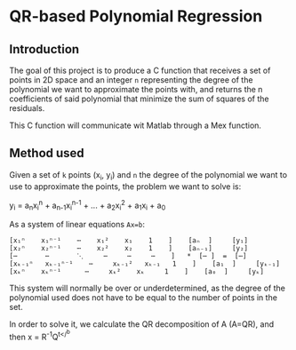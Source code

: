 # QR-based Polynomial Regression
## Introduction

The goal of this project is to produce a C function that receives a set of points in 2D space and an integer `n` representing the degree 
of the polynomial we want to approximate the points with, and returns the n coefficients of said polynomial that minimize the sum of squares 
of the residuals.

This C function will communicate wit Matlab through a Mex function.

## Method used

Given a set of `k` points (x<sub>i</sub>, y<sub>i</sub>) and `n` the degree of the polynomial we want to use to approximate the points, the 
problem we want to solve is:

y<sub>i</sub> = a<sub>n</sub>x<sub>i</sub><sup>n</sup> + a<sub>n-1</sub>x<sub>i</sub><sup>n-1</sup> + ... + 
a<sub>2</sub>x<sub>i</sub><sup>2</sup> + a<sub>1</sub>x<sub>i</sub> + a<sub>0</sub>

As a system of linear equations `Ax=b`:
```
[x₁ⁿ    x₁ⁿ⁻¹    ⋯    x₁²    x₁    1    ]    [aₙ  ]     [y₁]
[x₂ⁿ    x₂ⁿ⁻¹    ⋯    x₂²    x₂    1    ]    [aₙ₋₁]     [y₂]
[⋯       ⋯       ⋱     ⋯     ⋯     ⋯    ]   *  [⋯ ]  =  [⋯]
[xₖ₋₁ⁿ   xₖ₋₁ⁿ⁻¹    ⋯     xₖ₋₁²   xₖ₋₁   1    ]    [a₁  ]     [yₖ₋₁]
[xₖⁿ    xₖⁿ⁻¹      ⋯     xₖ²    xₖ     1    ]    [a₀  ]     [yₖ]
```

This system will normally be over or underdetermined, as the degree of the polynomial used does not have to be equal to the number of points 
in the set.

In order to solve it, we calculate the QR decomposition of A (A=QR), and then x = R<sup>-1</sup>Q<sup>t</<sup>b
